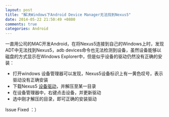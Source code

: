 ```yaml
---
layout: post
title: "解决Windows下Android Device Manager无法找到Nexus5"
date: 2014-05-22 21:50:49 +0800
comments: true
categories: Android
---
```

一直用公司的MAC开发Android，在将Nexus5连接到自己的Windows上时，发现ADT中无法找到Nexus5，adb devices命令也无法检测到设备，虽然设备能够以磁盘的方式显示在Windows Explorer中，但是似乎设备的驱动仍然没有正确的安装：

*	打开windows 设备管理器可以发现，Nexus5设备标识上有一黄色叹号，表示驱动没有正确安装
*	下载Nexus5 [设备驱动](http://developer.android.com/sdk/win-usb.html#top)，并解压至某一目录
*	在设备管理器中，右键点击设备，并更新驱动
*	选中刚才解压的目录，即可正确的安装驱动

Issue Fixed ：）